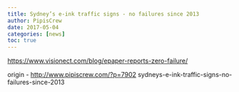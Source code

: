 ```yaml
---
title: Sydney’s e-ink traffic signs - no failures since 2013
author: PipisCrew
date: 2017-05-04
categories: [news]
toc: true
---
```


https://www.visionect.com/blog/epaper-reports-zero-failure/

origin - http://www.pipiscrew.com/?p=7902 sydneys-e-ink-traffic-signs-no-failures-since-2013